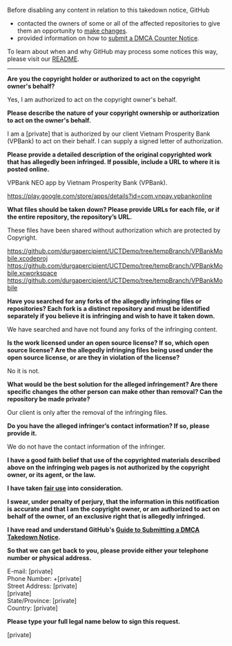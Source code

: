 Before disabling any content in relation to this takedown notice, GitHub
- contacted the owners of some or all of the affected repositories to give them an opportunity to [make changes](https://docs.github.com/en/github/site-policy/dmca-takedown-policy#a-how-does-this-actually-work).
- provided information on how to [submit a DMCA Counter Notice](https://docs.github.com/en/articles/guide-to-submitting-a-dmca-counter-notice).

To learn about when and why GitHub may process some notices this way, please visit our [README](https://github.com/github/dmca/blob/master/README.md).

---

**Are you the copyright holder or authorized to act on the copyright owner's behalf?**

Yes, I am authorized to act on the copyright owner's behalf.

**Please describe the nature of your copyright ownership or authorization to act on the owner's behalf.**

I am a [private] that is authorized by our client Vietnam Prosperity Bank (VPBank) to act on their behalf. I can supply a signed letter of authorization.

**Please provide a detailed description of the original copyrighted work that has allegedly been infringed. If possible, include a URL to where it is posted online.**

VPBank NEO app by Vietnam Prosperity Bank (VPBank).

https://play.google.com/store/apps/details?id=com.vnpay.vpbankonline

**What files should be taken down? Please provide URLs for each file, or if the entire repository, the repository’s URL.**

These files have been shared without authorization which are protected by Copyright.

https://github.com/durgapercipient/UCTDemo/tree/tempBranch/VPBankMobile.xcodeproj  
https://github.com/durgapercipient/UCTDemo/tree/tempBranch/VPBankMobile.xcworkspace  
https://github.com/durgapercipient/UCTDemo/tree/tempBranch/VPBankMobile

**Have you searched for any forks of the allegedly infringing files or repositories? Each fork is a distinct repository and must be identified separately if you believe it is infringing and wish to have it taken down.**

We have searched and have not found any forks of the infringing content.

**Is the work licensed under an open source license? If so, which open source license? Are the allegedly infringing files being used under the open source license, or are they in violation of the license?**

No it is not.

**What would be the best solution for the alleged infringement? Are there specific changes the other person can make other than removal? Can the repository be made private?**

Our client is only after the removal of the infringing files.

**Do you have the alleged infringer’s contact information? If so, please provide it.**

We do not have the contact information of the infringer.

**I have a good faith belief that use of the copyrighted materials described above on the infringing web pages is not authorized by the copyright owner, or its agent, or the law.**

**I have taken <a href="https://www.lumendatabase.org/topics/22">fair use</a> into consideration.**

**I swear, under penalty of perjury, that the information in this notification is accurate and that I am the copyright owner, or am authorized to act on behalf of the owner, of an exclusive right that is allegedly infringed.**

**I have read and understand GitHub's <a href="https://docs.github.com/articles/guide-to-submitting-a-dmca-takedown-notice/">Guide to Submitting a DMCA Takedown Notice</a>.**

**So that we can get back to you, please provide either your telephone number or physical address.**

E-mail: [private]  
Phone Number: +[private]  
Street Address: [private]  
[private]  
State/Province: [private]  
Country: [private]  

**Please type your full legal name below to sign this request.**

[private]  
